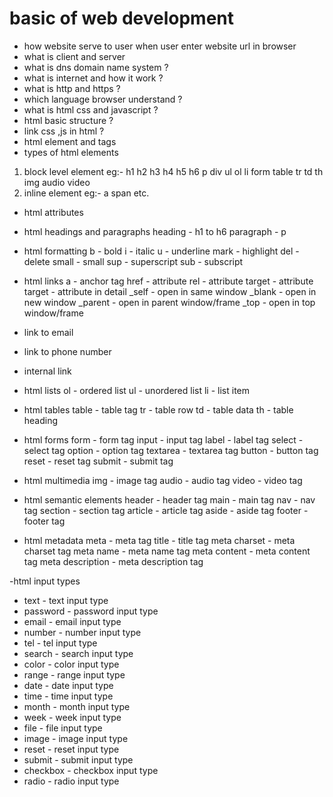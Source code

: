 # basic of web development

- how website serve to user when user enter website url in browser
- what is client and server
- what is dns domain name system ?
- what is internet and how it work ?
- what is http and https ?
- which language browser understand ?
- what is html css and javascript ?
- html basic structure ?
- link css ,js in html ?
- html element and tags
- types of html elements

1. block level element
   eg:- h1 h2 h3 h4 h5 h6 p div ul ol li form table tr td th img audio video
2. inline element
   eg:- a span etc.

- html attributes
- html headings and paragraphs
  heading - h1 to h6
  paragraph - p

- html formatting
  b - bold
  i - italic
  u - underline
  mark - highlight
  del - delete
  small - small
  sup - superscript
  sub - subscript

- html links
  a - anchor tag
  href - attribute
  rel - attribute
  target - attribute
  target - attribute in detail
  \_self - open in same window
  \_blank - open in new window
  \_parent - open in parent window/frame
  \_top - open in top window/frame

- link to email
- link to phone number
- internal link

- html lists
  ol - ordered list
  ul - unordered list
  li - list item

- html tables
  table - table tag
  tr - table row
  td - table data
  th - table heading

- html forms
  form - form tag
  input - input tag
  label - label tag
  select - select tag
  option - option tag
  textarea - textarea tag
  button - button tag
  reset - reset tag
  submit - submit tag

- html multimedia
  img - image tag
  audio - audio tag
  video - video tag

- html semantic elements
  header - header tag
  main - main tag
  nav - nav tag
  section - section tag
  article - article tag
  aside - aside tag
  footer - footer tag

- html metadata
  meta - meta tag
  title - title tag
  meta charset - meta charset tag
  meta name - meta name tag
  meta content - meta content tag
  meta description - meta description tag

-html input types

- text - text input type
- password - password input type
- email - email input type
- number - number input type
- tel - tel input type
- search - search input type
- color - color input type
- range - range input type
- date - date input type
- time - time input type
- month - month input type
- week - week input type
- file - file input type
- image - image input type
- reset - reset input type
- submit - submit input type
- checkbox - checkbox input type
- radio - radio input type

